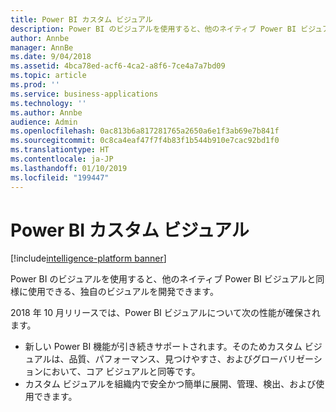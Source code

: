 ```yaml
---
title: Power BI カスタム ビジュアル
description: Power BI のビジュアルを使用すると、他のネイティブ Power BI ビジュアルと同様に使用できる、独自のビジュアルを開発できます。
author: Annbe
manager: AnnBe
ms.date: 9/04/2018
ms.assetid: 4bca78ed-acf6-4ca2-a8f6-7ce4a7a7bd09
ms.topic: article
ms.prod: ''
ms.service: business-applications
ms.technology: ''
ms.author: Annbe
audience: Admin
ms.openlocfilehash: 0ac813b6a817281765a2650a6e1f3ab69e7b841f
ms.sourcegitcommit: 0c8ca4eaf47f7f4b83f1b544b910e7cac92bd1f0
ms.translationtype: HT
ms.contentlocale: ja-JP
ms.lasthandoff: 01/10/2019
ms.locfileid: "199447"
---
```

# <a name="power-bi-custom-visuals"></a>Power BI カスタム ビジュアル

[!include[intelligence-platform banner](../../includes/intelligence-platform.md)]



Power BI のビジュアルを使用すると、他のネイティブ Power BI ビジュアルと同様に使用できる、独自のビジュアルを開発できます。

2018 年 10 月リリースでは、Power BI ビジュアルについて次の性能が確保されます。

- 新しい Power BI 機能が引き続きサポートされます。そのためカスタム ビジュアルは、品質、パフォーマンス、見つけやすさ、およびグローバリゼーションにおいて、コア ビジュアルと同等です。
- カスタム ビジュアルを組織内で安全かつ簡単に展開、管理、検出、および使用できます。




